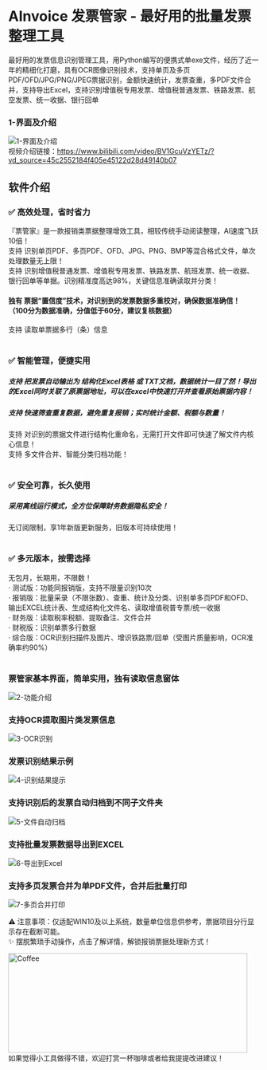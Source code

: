 # AInvoice 发票管家 - 最好用的批量发票整理工具
最好用的发票信息识别管理工具，用Python编写的便携式单exe文件，经历了近一年的精细化打磨，具有OCR图像识别技术，支持单页及多页PDF/OFD/JPG/PNG/JPEG票据识别，金额快速统计，发票查重，多PDF文件合并，支持导出Excel，支持识别增值税专用发票、增值税普通发票、铁路发票、航空发票、统一收据、银行回单

### 1-界面及介绍
![1-界面及介绍](https://github.com/user-attachments/assets/e3d7663e-bc04-4a58-88ac-9aca80e514d8)  
视频介绍链接：https://www.bilibili.com/video/BV1GcuVzYETz/?vd_source=45c2552184f405e45122d28d49140b07

## 软件介绍
### ✅ 高效处理，省时省力
『票管家』是一款报销类票据整理增效工具，相较传统手动阅读整理，AI速度飞跃10倍！  
支持 识别单页PDF、多页PDF、OFD、JPG、PNG、BMP等混合格式文件，单次处理数量无上限！  
支持 识别增值税普通发票、增值税专用发票、铁路发票、航班发票、统一收据、银行回单等单据。识别精准度高达98%，关键信息准确读取并分类！  
#### 独有 票据“置信度”技术，对识别到的发票数据多重校对，确保数据准确信！（100分为数据准确，分值低于60分，建议复核数据）
支持 读取单票据多行（条）信息
<br /><br />

### ✅ 智能管理，便捷实用
##### 支持 把发票自动输出为 结构化Excel表格 或 TXT文档，数据统计一目了然！导出的Excel同时关联了原票据地址，可以在excel中快速打开并查看原始票据内容！  
##### 支持 快速筛查重复数据，避免重复报销；实时统计金额、税额与数量！  
支持 对识别的票据文件进行结构化重命名，无需打开文件即可快速了解文件内核心信息！  
支持 多文件合并、智能分类归档功能！
<br /><br />

### ✅ 安全可靠，长久使用
##### 采用离线运行模式，全方位保障财务数据隐私安全！  
无订阅限制，享1年新版更新服务，旧版本可持续使用！
<br /><br />

### ✅ 多元版本，按需选择
无包月，长期用，不限数！  
  · 测试版：功能同报销版，支持不限量识别10次  
  · 报销版：批量采录（不限张数）、查重、统计及分类、识别单多页PDF和OFD、输出EXCEL统计表、生成结构化文件名、读取增值税普专票/统一收据  
  · 财务版：读取税率税额、提取备注、文件合并  
  · 财税版：识别单票多行数据  
  · 综合版：OCR识别扫描件及图片、增识铁路票/回单（受图片质量影响，OCR准确率约90%）
<br /><br />
### 票管家基本界面，简单实用，独有读取信息窗体
![2-功能介绍](https://github.com/user-attachments/assets/8ecc9456-4b0f-4600-8020-4dbcd1b10eb6)
### 支持OCR提取图片类发票信息
![3-OCR识别](https://github.com/user-attachments/assets/64f5ed56-6de6-4c53-b666-41d828bd3fdc)
### 发票识别结果示例
![4-识别结果提示](https://github.com/user-attachments/assets/43283491-2748-486f-ab24-2b8134fa999f)
### 支持识别后的发票自动归档到不同子文件夹
![5-文件自动归档](https://github.com/user-attachments/assets/f61a68b3-5ebc-44b9-8a9b-c9db2bb391a6)
### 支持批量发票数据导出到EXCEL
![6-导出到Excel](https://github.com/user-attachments/assets/e8b26e39-2496-4b65-8fdd-370fff5a8b47)
### 支持多页发票合并为单PDF文件，合并后批量打印
![7-多页合并打印](https://github.com/user-attachments/assets/a6ef20a5-9af8-469c-9efb-c1917f56772d)

⚠ 注意事项：仅适配WIN10及以上系统，数量单位信息供参考，票据项目分行显示存在截断可能。   
✨ 摆脱繁琐手动操作，点击了解详情，解锁报销票据处理新方式！  

<img width="481" height="200" alt="Coffee" src="https://github.com/user-attachments/assets/a5bf3ce0-e59b-4fd3-b6b9-a07774e4e7a2" /><br/>
如果觉得小工具做得不错，欢迎打赏一杯咖啡或者给我提提改进建议！

